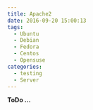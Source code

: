 ```yaml
---
title: Apache2
date: 2016-09-20 15:00:13
tags:
  - Ubuntu
  - Debian
  - Fedora
  - Centos
  - Opensuse
categories:
  - testing
  - Server
---
```


**ToDo ...**
